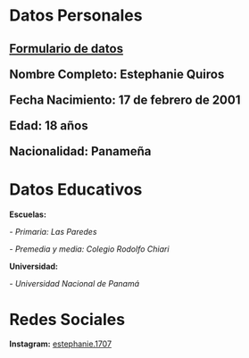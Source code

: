 <h1>Datos Personales</h1>

<h2><p><strong><a href="https://estephanie-quiros.github.io/Formulario-de-datos/">Formulario de datos</a></strong>
<p><strong>Nombre Completo:</strong> Estephanie Quiros  
<p><strong>Fecha Nacimiento:</strong> 17 de febrero de 2001
<p><strong>Edad:</strong> 18 años
<p><strong>Nacionalidad:</strong> Panameña 

<h1>Datos Educativos</h1>
<p><strong>Escuelas:</strong><p>
<p><em>- Primaria: Las Paredes </em>
<p><em>- Premedia y media: Colegio Rodolfo Chiari </em>
<p><strong>Universidad:</strong>
<P><em>- Universidad Nacional de Panamá</em>
<h1>Redes Sociales</h1>
<p><strong>Instagram:</strong> <a href="https://www.instagram.com/estephanie.1707/">estephanie.1707</a>
